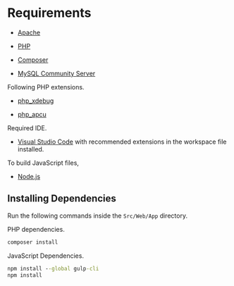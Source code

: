 # Requirements

- [Apache](https://httpd.apache.org/)

- [PHP](https://www.php.net/)

- [Composer](https://getcomposer.org/)

- [MySQL Community Server](https://dev.mysql.com/downloads/mysql/)

Following PHP extensions.

- [php_xdebug](https://xdebug.org/)

- [php_apcu](https://pecl.php.net/package/APCu)

Required IDE.

- [Visual Studio Code](https://code.visualstudio.com/) with recommended extensions in the workspace file installed.

To build JavaScript files,

- [Node.js](https://nodejs.org/en)

## Installing Dependencies

Run the following commands inside the `Src/Web/App` directory.

PHP dependencies.

``` cmd
composer install
```

JavaScript Dependencies.

``` cmd
npm install --global gulp-cli
npm install
```

